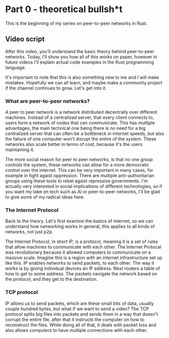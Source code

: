 # Part 0 - theoretical bullsh*t
This is the beginning of my series on peer-to-peer networks in Rust.

## Video script
After this video, you'll understand the basic theory behind peer-to-peer networks. Today, I'll show you how all of this works on paper, however in future videos I'll explain actual code examples in the Rust programming language. 

It's important to note that this is also something new to me and I will make mistakes. Hopefully we can all learn, and maybe make a community project if the channel continues to grow. Let's get into it.

### **What are peer-to-peer networks?**
A peer to peer network is a network distributed decentrally over different machines. Instead of a centralized server, that every client connects to, users form a network of nodes that can communicate. This has multiple advantages, the main technical one being there is no need for a big centralized server that can often be a bottleneck in internet speeds, but also the failure of one computer won’t disrupt the entire of the system. These networks also scale better in terms of cost, because it's the users maintaining it.

The more social reason for peer to peer networks, is that no one group controls the system, these networks can allow for a more democratic control over the internet. This can be very important in many cases, for example in fight agaist oppression. There are multiple anti-authoritarian groups using these tools to rebel agaist repressive governments. I'm actually very interested in social implications of different technologies, so if you want my take on tech such as AI or peer-to-peer networks, I'll be glad to give some of my radical ideas here.

### **The Internet Protocol**
Back to the theory. Let's first examine the basics of internet, so we can understand how networking works in general, this applies to all kinds of networks, not just p2p. 

The Internet Protocol, in short IP, is a protocol, meaning it is a set of rules that allow machines to communicate with each other. The Internet Protocal was revolutionary because it allowed computers to communicate on a massive scale. Imagine this is a region with an internet infrastructure set up like this. IP enables networks to send packets, to each other. The way it works is by giving individual devices an IP address. Next routers a table of how to get to some address. The packets navigate the network based on the protocol, and they get to the destination.

### **TCP protocol**
IP allows us to send packets, which are these small bits of data, usually couple hundred bytes, but what if we want to send a video? The TCP protocol splits big files into packets and sends them in a way that doesn't corrupt the entire file, after that it instructs the computer on how to reconstruct the files. While doing all of that, it deals with packet loss and also allows computers to have multiple connections with each other.
